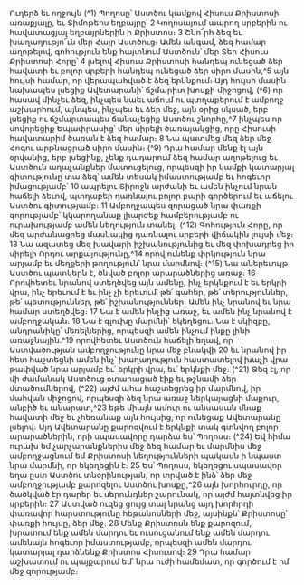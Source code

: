
Ուղերձ եւ ողջույն
(^1) Պողոսը՝ Աստծու կամքով Հիսուս Քրիստոսի առաքյալը, եւ Տիմոթեոս եղբայրը՝ 2 Կողոսայում ապրող սրբերին ու
հավատացյալ եղբայրներին ի Քրիստոս։ 3 Շնո՜րհ ձեզ եւ խաղաղությո՜ւն մեր Հայր Աստծուց։
Ամեն անգամ, ձեզ համար աղոթելով, գոհություն ենք հայտնում Աստծուն՝ մեր Տեր Հիսուս Քրիստոսի Հորը՝ 4 լսելով
Հիսուս Քրիստոսի հանդեպ ունեցած ձեր հավատի եւ բոլոր սրբերի հանդեպ ունեցած ձեր սիրո մասին,^5 այն հույսի
համար, որ վերապահված է ձեզ երկնքում։ Այդ հույսի մասին նախապես լսեցիք Ավետարանի՝ ճշմարիտ խոսքի միջոցով,
(^6) որ հասավ մինչեւ ձեզ, ինչպես նաեւ աճում ու պտղաբերում է ամբողջ աշխարհում, այնպես, ինչպես եւ ձեր մեջ, այն օրից
սկսած, երբ լսեցիք ու ճշմարտապես ճանաչեցիք Աստծու շնորհը,^7 ինչպես որ սովորեցիք Եպափրասից՝ մեր սիրելի
ծառայակցից, որը Հիսուսի հավատարիմ ծառան է ձեզ համար։ 8 Նա պատմեց մեզ ձեր մեջ Հոգու արթնացրած սիրո
մասին։
(^9) Դրա համար մենք էլ այն օրվանից, երբ լսեցինք, չենք դադարում ձեզ համար աղոթելուց եւ Աստծուն աղաչանքներ
մատուցելուց, որպեսզի իր կամքի կատարյալ գիտությունը տա ձեզ՝ ամեն տեսակ իմաստությամբ եւ հոգեւոր
իմացությամբ՝ 10 ապրելու Տիրոջն արժանի եւ ամեն ինչում նրան հաճելի ձեւով, պտղաբեր դառնալու բոլոր բարի
գործերում եւ աճելու Աստծու գիտությամբ։ 11 Ամբողջապես զորացած նրա փառքի զորությամբ՝ կկարողանաք լիարժեք
համբերությամբ ու ուրախությամբ ամեն նեղություն տանել։
(^12) Գոհություն Հորը, որ մեզ արժանացրեց մասնակից դառնալու սրբերի վիճակին լույսի մեջ։ 13 Նա ազատեց մեզ
խավարի իշխանությունից եւ մեզ փոխադրեց իր սիրելի Որդու արքայությունը,^14 որով ունենք փրկություն նրա արյամբ
եւ մեղքերի թողություն՝ նրա մարմնով։
(^15) Նա աներեւույթ Աստծու պատկերն է, ծնված բոլոր արարածներից առաջ։ 16 Որովհետեւ նրանով ստեղծվեց այն
ամենը, ինչ երկնքում է եւ երկրի վրա, ինչ երեւում է եւ ինչ չի երեւում՝ թե՛ գահեր, թե՛ տերություններ, թե՛ պետություններ,
թե՛ իշխանություններ։ Ամեն ինչ նրանով եւ նրա համար ստեղծվեց։ 17 Նա է ամեն ինչից առաջ, եւ ամեն ինչ նրանով է
ամբողջական։ 18 Նա է գլուխը մարմնի՝ եկեղեցու։ Նա է սկիզբը, անդրանիկը՝ մեռելներից, որպեսզի ամեն ինչում ինքը
լինի առաջնային.^19 որովհետեւ Աստծուն հաճելի եղավ, որ Աստվածության ամբողջությունը նրա մեջ բնակվի 20 եւ նրանով
իր հետ հաշտեցնի ամեն ինչ՝ խաղաղություն հաստատելով խաչի վրա թափված նրա արյամբ եւ՛ երկրի վրա, եւ՛ երկնքի
մեջ։
(^21) Ձեզ էլ, որ մի ժամանակ Աստծուց օտարացած էիք եւ թշնամի ձեր մտածումներով, (^22) այժմ ահա հաշտեցրեց իր
մարմնով, իր մահվան միջոցով, որպեսզի ձեզ նրա առաջ ներկայացնի մաքուր, անբիծ եւ անարատ,^23 եթե միայն ամուր
ու անսասան մնաք հավատի մեջ եւ չհեռանաք այն հույսից, որ ունեցաք Ավետարանը լսելով։ Այդ Ավետարանը
քարոզվում է երկնքի տակ գտնվող բոլոր արարածներին, որի սպասավորը դարձա ես՝ Պողոսս։
(^24) Եվ հիմա ուրախ եմ չարչարանքներիս մեջ ձեզ համար եւ մարմնիս մեջ ամբողջացնում եմ Քրիստոսի
նեղությունների պակասն ի նպաստ նրա մարմնի, որ եկեղեցին է։ 25 Ես՝ Պողոսս, եկեղեցու սպասավոր եղա ըստ Աստծու
տնօրինության, որ տրված է ինձ՝ ձեր մեջ ամբողջությամբ քարոզելու Աստծու խոսքը,^26 այն խորհուրդը, որ ծածկված էր
դարեր եւ սերունդներ շարունակ, որ այժմ հայտնվեց իր սրբերին։ 27 Աստված ուզեց ցույց տալ նրանց այդ խորհրդի
փառավոր հարստությունը հեթանոսների մեջ, այսինքն՝ Քրիստոսը՝ փառքի հույսը, ձեր մեջ։ 28 Մենք Քրիստոսն ենք
քարոզում, խրատում ենք ամեն մարդու եւ ուսուցանում ենք ամեն մարդու ամենայն հոգեւոր իմաստությամբ, որպեսզի
ամեն մարդու կատարյալ դարձնենք Քրիստոս Հիսուսով։ 29 Դրա համար աշխատում ու պայքարում եմ՝ նրա ուժի
համեմատ, որ գործում է իմ մեջ զորությամբ։
